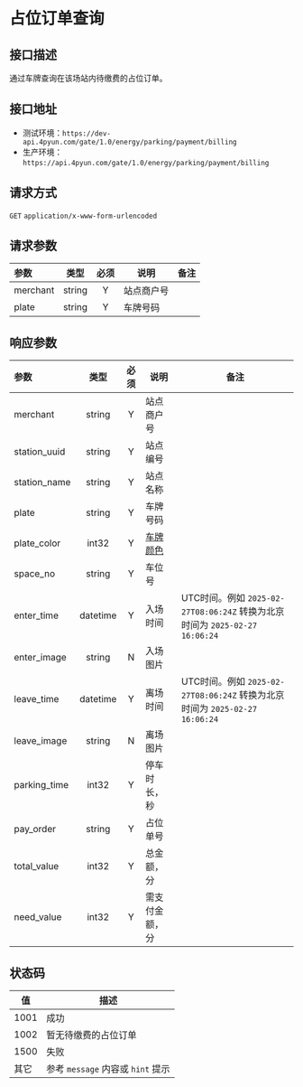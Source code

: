 # 占位订单查询

## 接口描述
通过车牌查询在该场站内待缴费的占位订单。

## 接口地址
- 测试环境：`https://dev-api.4pyun.com/gate/1.0/energy/parking/payment/billing`
- 生产环境：`https://api.4pyun.com/gate/1.0/energy/parking/payment/billing`

## 请求方式
`GET`
`application/x-www-form-urlencoded`

## 请求参数
| 参数       |   类型   | 必须 | 说明    | 备注 |
|:---------|:------:|:--:|-------|----|
| merchant | string | Y  | 站点商户号 |    |
| plate    | string | Y  | 车牌号码  |    |

## 响应参数
| 参数           |    类型    | 必须 | 说明                                                                        | 备注                                                             |
|:-------------|:--------:|:--:|---------------------------------------------------------------------------|----------------------------------------------------------------|
| merchant     |  string  | Y  | 站点商户号                                                                     |                                                                |
| station_uuid |  string  | Y  | 站点编号                                                                      |                                                                |
| station_name |  string  | Y  | 站点名称                                                                      |                                                                |
| plate        |  string  | Y  | 车牌号码                                                                      |                                                                |
| plate_color  |  int32   | Y  | <a href="https://doc.4pyun.com/openapi/appendix.html#color_type">车牌颜色</a> |                                                                |
| space_no     |  string  | Y  | 车位号                                                                       |                                                                |
| enter_time   | datetime | Y  | 入场时间                                                                      | UTC时间。例如 `2025-02-27T08:06:24Z` 转换为北京时间为 `2025-02-27 16:06:24` |
| enter_image  |  string  | N  | 入场图片                                                                      |                                                                |
| leave_time   | datetime | Y  | 离场时间                                                                      | UTC时间。例如 `2025-02-27T08:06:24Z` 转换为北京时间为 `2025-02-27 16:06:24` |
| leave_image  |  string  | N  | 离场图片                                                                      |                                                                |
| parking_time |  int32   | Y  | 停车时长，秒                                                                    |                                                                |
| pay_order    |  string  | Y  | 占位单号                                                                      |                                                                |
| total_value  |  int32   | Y  | 总金额，分                                                                     |                                                                |
| need_value   |  int32   | Y  | 需支付金额，分                                                                   |                                                                |

## 状态码
| 值    | 描述                         |
|------|----------------------------|
| 1001 | 成功                         |
| 1002 | 暂无待缴费的占位订单                 |
| 1500 | 失败                         |
| 其它   | 参考 `message` 内容或 `hint` 提示 |